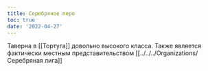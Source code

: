 ```yaml
---
title: Серебряное перо
toc: true
date: '2022-04-27'
---
```


Таверна в [[Тортуга]] довольно высокого класса. Также является фактически местным представительством [[../../../Organizations/Серебряная лига]]